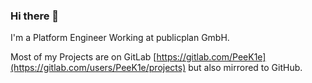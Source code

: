 ### Hi there 👋

I'm a Platform Engineer Working at publicplan GmbH.

Most of my Projects are on GitLab [https://gitlab.com/PeeK1e](https://gitlab.com/users/PeeK1e/projects) but also mirrored to GitHub.

